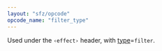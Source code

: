 ```yaml
---
layout: "sfz/opcode"
opcode_name: "filter_type"
---
```

Used under the `‹effect›` header, with [type]=`filter`.


[type]: type#filter
